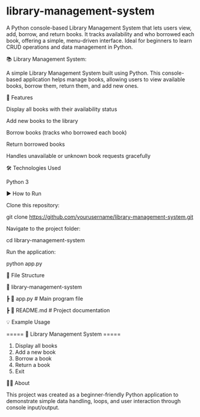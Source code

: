 # library-management-system
A Python console-based Library Management System that lets users view, add, borrow, and return books. It tracks availability and who borrowed each book, offering a simple, menu-driven interface. Ideal for beginners to learn CRUD operations and data management in Python.


📚 Library Management System:

A simple Library Management System built using Python.
This console-based application helps manage books, allowing users to view available books, borrow them, return them, and add new ones.

🚀 Features

Display all books with their availability status

Add new books to the library

Borrow books (tracks who borrowed each book)

Return borrowed books

Handles unavailable or unknown book requests gracefully

🛠️ Technologies Used

Python 3

▶️ How to Run

Clone this repository:

git clone https://github.com/yourusername/library-management-system.git


Navigate to the project folder:

cd library-management-system


Run the application:

python app.py

📁 File Structure

📂 library-management-system

 ┣ 📜 app.py          # Main program file
 
 ┣ 📜 README.md       # Project documentation

💡 Example Usage

===== 📘 Library Management System =====
1. Display all books
2. Add a new book
3. Borrow a book
4. Return a book
5. Exit

👨‍💻 About

This project was created as a beginner-friendly Python application to demonstrate simple data handling, loops, and user interaction through console input/output.
